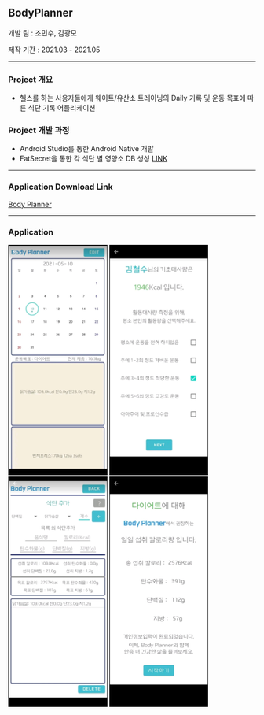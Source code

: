 ## BodyPlanner
개발 팀 : 조민수, 김광모

제작 기간 : 2021.03 - 2021.05
<hr/>

### Project 개요<br/>
  - 헬스를 하는 사용자들에게 웨이트/유산소 트레이닝의 Daily 기록 및 운동 목표에 따른 식단 기록 어플리케이션<br/>
  
### Project 개발 과정<br/>
  - Android Studio를 통한 Android Native 개발<br/>
  - FatSecret을 통한 각 식단 별 영양소 DB 생성 <a href="https://www.fatsecret.kr/">LINK</a>

<hr/>

### Application Download Link <br/>
<a href="https://play.google.com/console/u/0/developers/4646059689067145200/app/4976338209443517309/app-dashboard?timespan=thirtyDays">Body Planner</a>

<hr/>

### Application
<img src="./img/cap1.jpg" width="40%">
<img src="./img/cap2.jpg" width="40%">

<img src="./img/cap3.jpg" width="40%">
<img src="./img/cap4.jpg" width="40%">



